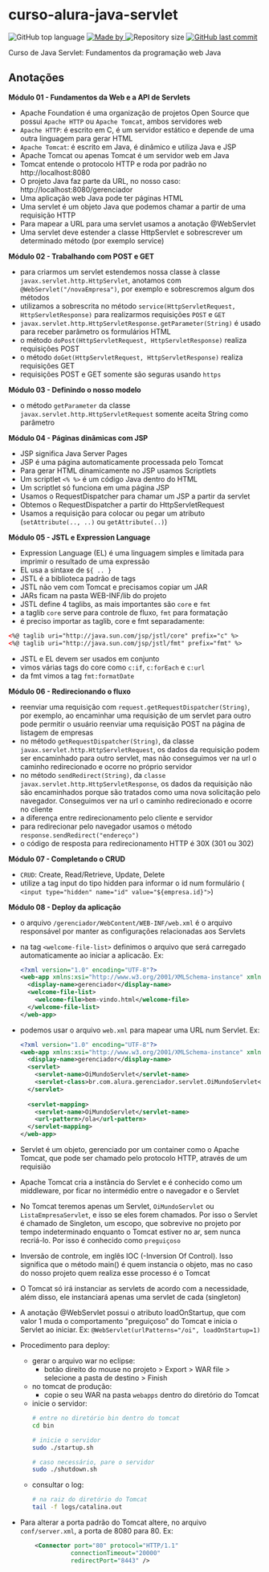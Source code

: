 # curso-alura-java-servlet

<p>
    <img alt="GitHub top language" src="https://img.shields.io/github/languages/top/my-study-area/curso-alura-java-servlet">
    <a href="https://github.com/my-study-area">
        <img alt="Made by" src="https://img.shields.io/badge/made%20by-adriano%20avelino-gree">
    </a>
    <img alt="Repository size" src="https://img.shields.io/github/repo-size/my-study-area/curso-alura-java-servlet">
    <a href="https://github.com/EliasGcf/readme-template/commits/master">
    <img alt="GitHub last commit" src="https://img.shields.io/github/last-commit/my-study-area/curso-alura-java-servlet">
    </a>
</p>
Curso de Java Servlet: Fundamentos da programação web Java

## Anotações

**Módulo 01 - Fundamentos da Web e a API de Servlets**
- Apache Foundation é uma organização de projetos Open Source que possui `Apache HTTP` ou `Apache Tomcat`, ambos servidores web
- `Apache HTTP`: é escrito em C, é um servidor estático e depende de uma outra linguagem para gerar HTML
- `Apache Tomcat`: é escrito em Java, é dinâmico e utiliza Java e JSP 
- Apache Tomcat ou apenas Tomcat é um servidor web em Java
- Tomcat entende o protocolo HTTP e roda por padrão no http://localhost:8080
- O projeto Java faz parte da URL, no nosso caso: http://localhost:8080/gerenciador
- Uma aplicação web Java pode ter páginas HTML
- Uma servlet é um objeto Java que podemos chamar a partir de uma requisição HTTP
- Para mapear a URL para uma servlet usamos a anotação @WebServlet
- Uma servlet deve estender a classe HttpServlet e sobrescrever um determinado método (por exemplo service)

**Módulo 02 - Trabalhando com POST e GET**
- para criarmos um servlet estendemos nossa classe à classe `javax.servlet.http.HttpServlet`, anotamos com `@WebServlet("/novaEmpresa")`, por exemplo e sobrescremos algum dos métodos
- utilizamos a sobrescrita no método `service(HttpServletRequest, HttpServletResponse)` para realizarmos requisições `POST` e `GET`
- `javax.servlet.http.HttpServletResponse.getParameter(String)` é usado para receber parâmetro os formulários HTML
- o método `doPost(HttpServletRequest, HttpServletResponse)` realiza requisições POST
- o método `doGet(HttpServletRequest, HttpServletResponse)` realiza requisições GET
- requisições POST e GET somente são seguras usando `https`

**Módulo 03 - Definindo o nosso modelo**
- o método `getParameter` da classe `javax.servlet.http.HttpServletRequest` somente aceita String como parâmetro

**Módulo 04 - Páginas dinâmicas com JSP**
- JSP significa Java Server Pages
- JSP é uma página automaticamente processada pelo Tomcat
- Para gerar HTML dinamicamente no JSP usamos Scriptlets
- Um scriptlet `<% %>` é um código Java dentro do HTML
- Um scriptlet só funciona em uma página JSP
- Usamos o RequestDispatcher para chamar um JSP a partir da servlet
- Obtemos o RequestDispatcher a partir do HttpServletRequest
- Usamos a requisição para colocar ou pegar um atributo (`setAttribute(.., ..)` ou `getAttribute(..)`)

**Módulo 05 - JSTL e Expression Language**
- Expression Language (EL) é uma linguagem simples e limitada para imprimir o resultado de uma expressão
- EL usa a sintaxe de `${ .. }`
- JSTL é a biblioteca padrão de tags
- JSTL não vem com Tomcat e precisamos copiar um JAR
- JARs ficam na pasta WEB-INF/lib do projeto
- JSTL define 4 taglibs, as mais importantes são `core` e `fmt`
- a taglib `core` serve para controle de fluxo, `fmt` para formatação
- é preciso importar as taglib, core e fmt separadamente:
```xml
<%@ taglib uri="http://java.sun.com/jsp/jstl/core" prefix="c" %>
<%@ taglib uri="http://java.sun.com/jsp/jstl/fmt" prefix="fmt" %>
```
- JSTL e EL devem ser usados em conjunto
- vimos várias tags do core como `c:if`, `c:forEach` e `c:url`
- da fmt vimos a tag `fmt:formatDate`

**Módulo 06 - Redirecionando o fluxo**
- reenviar uma requisição com `request.getRequestDispatcher(String)`, por exemplo, ao encaminhar uma requisição de um servlet para outro pode permitir o usuário reenviar uma requisição POST na página de listagem de empresas
- no método `getRequestDispatcher(String)`, da classe `javax.servlet.http.HttpServletRequest`, os dados da requisição podem ser encaminhado para outro servlet, mas não conseguimos ver na url o caminho redirecionado e ocorre no próprio servidor
- no método `sendRedirect(String)`, da `classe javax.servlet.http.HttpServletResponse`, os dados da requisição não são encaminhados porque são tratados como uma nova solicitação pelo navegador. Conseguimos ver na url o caminho redirecionado e ocorre no cliente
- a diferença entre redirecionamento pelo cliente e servidor
- para redirecionar pelo navegador usamos o método `response.sendRedirect("endereço")`
- o código de resposta para redirecionamento HTTP é 30X (301 ou 302)


**Módulo 07 - Completando o CRUD**
- `CRUD`: Create, Read/Retrieve, Update, Delete
- utilize a tag input do tipo hidden para informar o id num formulário (
`<input type="hidden" name="id" value="${empresa.id}">`)

**Módulo 08 - Deploy da aplicação**
- o arquivo `/gerenciador/WebContent/WEB-INF/web.xml` é o arquivo responsável por manter as configurações relacionadas aos Servlets
- na tag `<welcome-file-list>` definimos o arquivo que será carregado automaticamente ao iniciar a aplicacão. Ex:
  ```xml
  <?xml version="1.0" encoding="UTF-8"?>
  <web-app xmlns:xsi="http://www.w3.org/2001/XMLSchema-instance" xmlns="http://xmlns.jcp.org/xml/ns/javaee" xsi:schemaLocation="http://xmlns.jcp.org/xml/ns/javaee http://xmlns.jcp.org/xml/ns/javaee/web-app_3_1.xsd" id="WebApp_ID" version="3.1">
    <display-name>gerenciador</display-name>
    <welcome-file-list>
      <welcome-file>bem-vindo.html</welcome-file>
    </welcome-file-list>
  </web-app>
  ```

- podemos usar o arquivo `web.xml` para mapear uma URL num Servlet. Ex:
  ```xml
  <?xml version="1.0" encoding="UTF-8"?>
  <web-app xmlns:xsi="http://www.w3.org/2001/XMLSchema-instance" xmlns="http://xmlns.jcp.org/xml/ns/javaee" xsi:schemaLocation="http://xmlns.jcp.org/xml/ns/javaee http://xmlns.jcp.org/xml/ns/javaee/web-app_3_1.xsd" id="WebApp_ID" version="3.1">
    <display-name>gerenciador</display-name>
    <servlet>
      <servlet-name>OiMundoServlet</servlet-name>
      <servlet-class>br.com.alura.gerenciador.servlet.OiMundoServlet</servlet-class>
    </servlet>
    
    <servlet-mapping>
      <servlet-name>OiMundoServlet</servlet-name>
      <url-pattern>/ola</url-pattern>
    </servlet-mapping>
  </web-app>
  ```
- Servlet é um objeto, gerenciado por um container como o Apache Tomcat,  que pode ser chamado pelo protocolo HTTP, através de um requisião
- Apache Tomcat cria a instância do Servlet e é conhecido como um middleware, por ficar no intermédio entre o navegador e o Servlet
- No Tomcat teremos apenas um Servlet, `OiMundoServlet` ou `ListaEmpresaServlet`, e isso se eles forem chamados. Por isso o Servlet é chamado de Singleton, um escopo, que sobrevive no projeto por tempo indeterminado enquanto o Tomcat estiver no ar, sem nunca recriá-lo. Por isso é conhecido como `preguiçoso`
-  Inversão de controle, em inglês IOC (-Inversion Of Control). Isso significa que o método main() é quem instancia o objeto, mas no caso do nosso projeto quem realiza esse processo é o Tomcat
- O Tomcat só irá instanciar as servlets de acordo com a necessidade, além disso, ele instanciará apenas uma servlet de cada (singleton)
- A anotação @WebServlet possui o atributo loadOnStartup, que com valor 1 muda o comportamento "preguiçoso" do Tomcat e inicia o Servlet ao iniciar. Ex: `@WebServlet(urlPatterns="/oi", loadOnStartup=1)`
- Procedimento para deploy:
  - gerar o arquivo war no eclipse:
    - botão direito do mouse no projeto > Export > WAR file > selecione a pasta de destino > Finish
  - no tomcat de produção:
    - copie o seu WAR na pasta `webapps` dentro do diretório do Tomcat
  - inicie o servidor:
    ```bash
    # entre no diretório bin dentro do tomcat
    cd bin
    
    # inicie o servidor
    sudo ./startup.sh

    # caso necessário, pare o servidor
    sudo ./shutdown.sh
    ```
  - consultar o log:
    ```bash
    # na raiz do diretório do Tomcat
    tail -f logs/catalina.out
    ```
- Para alterar a porta padrão do Tomcat altere, no arquivo `conf/server.xml`, a porta de 8080  para 80. Ex:
  ```xml
      <Connector port="80" protocol="HTTP/1.1"
                connectionTimeout="20000"
                redirectPort="8443" />
  ```
